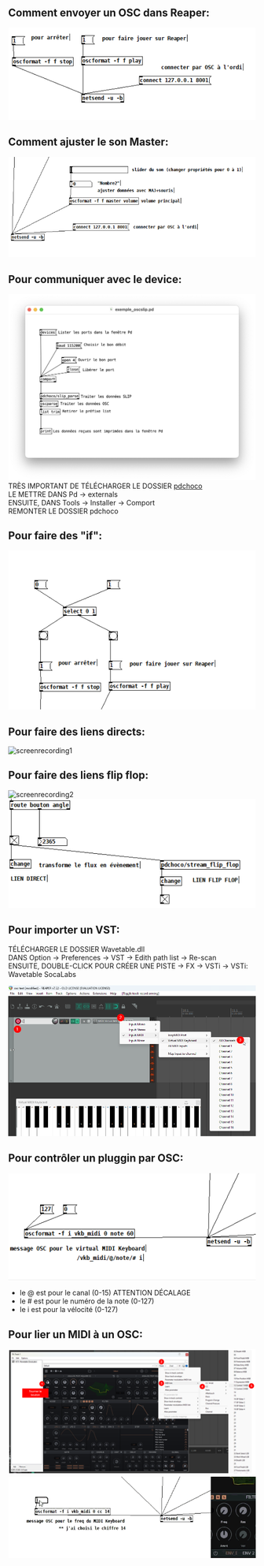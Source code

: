 ## Comment envoyer un OSC dans Reaper:
![screenshot1](https://github.com/Jadoooooou/582-531-COURS4-GR2/blob/main/COMPREHENSION_medias/screenshot1.png)   
## Comment ajuster le son Master:
![screenshot2](https://github.com/Jadoooooou/582-531-COURS4-GR2/blob/main/COMPREHENSION_medias/screenshot2.png)
## Pour communiquer avec le device:   
![screenshot3](https://github.com/Jadoooooou/582-531-COURS4-GR2/blob/main/COMPREHENSION_medias/screenshot3.png)
TRÈS IMPORTANT DE TÉLÉCHARGER LE DOSSIER [pdchoco](https://codeberg.org/thomasofredericks/pdchoco)      
LE METTRE DANS Pd -> externals  
ENSUITE, DANS Tools -> Installer -> Comport   
REMONTER LE DOSSIER pdchoco   
## Pour faire des "if":   
![screenshot4](https://github.com/Jadoooooou/582-531-COURS4-GR2/blob/main/COMPREHENSION_medias/screenshot4.png)   
## Pour faire des liens directs:   
![screenrecording1](https://github.com/Jadoooooou/582-531-COURS4-GR2/blob/main/COMPREHENSION_medias/screenrecording1.gif)  
## Pour faire des liens flip flop:   
![screenrecording2](https://github.com/Jadoooooou/582-531-COURS4-GR2/blob/main/COMPREHENSION_medias/screenrecording2.gif)   
![screenshot5](https://github.com/Jadoooooou/582-531-COURS4-GR2/blob/main/COMPREHENSION_medias/screenshot5.png)   
## Pour importer un VST:   
TÉLÉCHARGER LE DOSSIER Wavetable.dll    
DANS Option -> Preferences -> VST -> Edith path list -> Re-scan   
ENSUITE, DOUBLE-CLICK POUR CRÉER UNE PISTE -> FX -> VSTi -> VSTi: Wavetable SocaLabs   
   
![screenshot6](https://github.com/Jadoooooou/582-531-COURS4-GR2/blob/main/COMPREHENSION_medias/screenshot6.png)   
## Pour contrôler un pluggin par OSC:   
![screenshot7](https://github.com/Jadoooooou/582-531-COURS4-GR2/blob/main/COMPREHENSION_medias/screenshot7.png)  
* le @ est pour le canal (0-15) ATTENTION DÉCALAGE   
* le # est pour le numéro de la note (0-127)   
* le i est pour la vélocité (0-127)   
## Pour lier un MIDI à un OSC:   
![screenshot8](https://github.com/Jadoooooou/582-531-COURS4-GR2/blob/main/COMPREHENSION_medias/screenshot8.png)  
![screenrecording3](https://github.com/Jadoooooou/582-531-COURS4-GR2/blob/main/COMPREHENSION_medias/screenrecording3.gif) 
